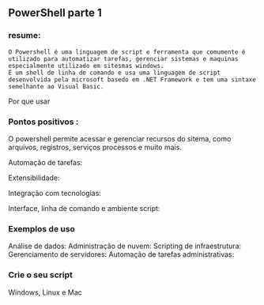 ## PowerShell parte 1

### resume:

    O Powershell é uma linguagem de script e ferramenta que comumente é utilizado para automatizar tarefas, gerenciar sistemas e maquinas especialmente utilizado em sitesmas windows.
    É um shell de linha de comando e usa uma linguagem de script desenvolvida pela microsoft basedo em .NET Framework e tem uma sintaxe semelhante ao Visual Basic.

Por que usar 
### Pontos positivos :

O powershell permite acessar e gerenciar recursos do sitema, como arquivos, registros, serviços processos e muito mais.

Automação de tarefas: 


Extensibilidade: 


Integração com tecnologias:


Interface, linha de comando e ambiente script:


### Exemplos de uso
Análise de dados: 
Administração de nuvem:
Scripting de infraestrutura:
Gerenciamento de servidores:
Automação de tarefas administrativas:



### Crie o seu script 

Windows, Linux e Mac
